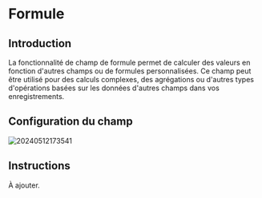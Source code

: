 # Formule

<PluginInfo name="field-formula"></PluginInfo>

## Introduction

La fonctionnalité de champ de formule permet de calculer des valeurs en fonction d'autres champs ou de formules personnalisées. Ce champ peut être utilisé pour des calculs complexes, des agrégations ou d'autres types d'opérations basées sur les données d'autres champs dans vos enregistrements.

## Configuration du champ

![20240512173541](https://static-docs.nocobase.com/20240512173541.png)

## Instructions

À ajouter.
